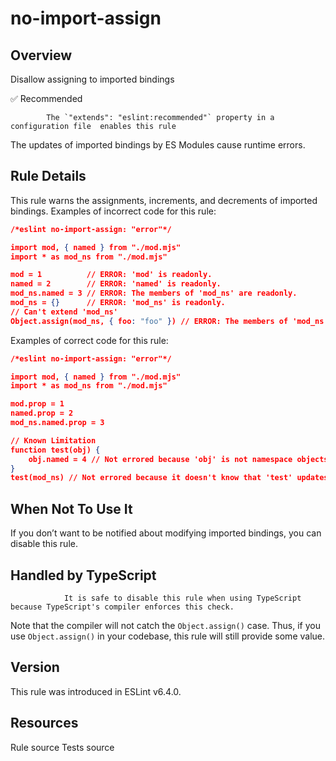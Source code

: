 
# no-import-assign
## Overview
Disallow assigning to imported bindings


✅ Recommended

            The `"extends": "eslint:recommended"` property in a configuration file  enables this rule
        


The updates of imported bindings by ES Modules cause runtime errors.
## Rule Details
This rule warns the assignments, increments, and decrements of imported bindings.
Examples of incorrect code for this rule:


```json
/*eslint no-import-assign: "error"*/

import mod, { named } from "./mod.mjs"
import * as mod_ns from "./mod.mjs"

mod = 1          // ERROR: 'mod' is readonly.
named = 2        // ERROR: 'named' is readonly.
mod_ns.named = 3 // ERROR: The members of 'mod_ns' are readonly.
mod_ns = {}      // ERROR: 'mod_ns' is readonly.
// Can't extend 'mod_ns'
Object.assign(mod_ns, { foo: "foo" }) // ERROR: The members of 'mod_ns' are readonly.
```
Examples of correct code for this rule:


```json
/*eslint no-import-assign: "error"*/

import mod, { named } from "./mod.mjs"
import * as mod_ns from "./mod.mjs"

mod.prop = 1
named.prop = 2
mod_ns.named.prop = 3

// Known Limitation
function test(obj) {
    obj.named = 4 // Not errored because 'obj' is not namespace objects.
}
test(mod_ns) // Not errored because it doesn't know that 'test' updates the member of the argument.
```
## When Not To Use It
If you don’t want to be notified about modifying imported bindings, you can disable this rule.
## Handled by TypeScript

                It is safe to disable this rule when using TypeScript because TypeScript's compiler enforces this check.
            

Note that the compiler will not catch the `Object.assign()` case. Thus, if you use `Object.assign()` in your codebase, this rule will still provide some value.

## Version
This rule was introduced in ESLint v6.4.0.
## Resources

Rule source 
Tests source 

